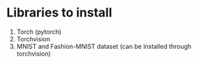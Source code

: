 # Libraries to install
1. Torch (pytorch)
2. Torchvision
3. MNIST and Fashion-MNIST dataset 
   (can be installed through torchvision)
   
